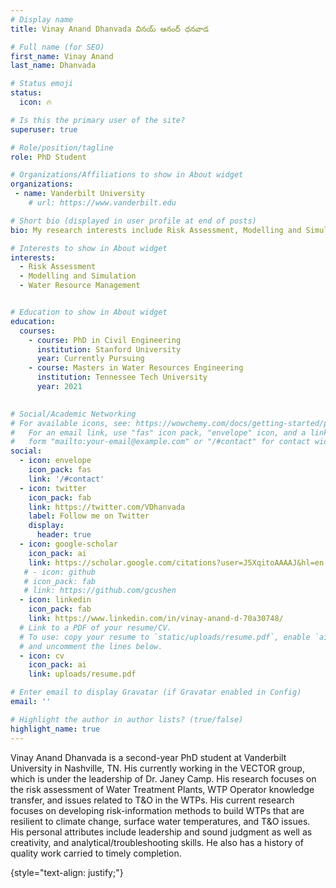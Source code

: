 ```yaml
---
# Display name
title: Vinay Anand Dhanvada వినయ్ ఆనంద్ ధనవాడ

# Full name (for SEO)
first_name: Vinay Anand
last_name: Dhanvada

# Status emoji
status:
  icon: 🔥

# Is this the primary user of the site?
superuser: true

# Role/position/tagline
role: PhD Student

# Organizations/Affiliations to show in About widget
organizations:
 - name: Vanderbilt University
    # url: https://www.vanderbilt.edu

# Short bio (displayed in user profile at end of posts)
bio: My research interests include Risk Assessment, Modelling and Simulation, and Water Resource Management

# Interests to show in About widget
interests:
  - Risk Assessment 
  - Modelling and Simulation
  - Water Resource Management


# Education to show in About widget
education:
  courses:
    - course: PhD in Civil Engineering
      institution: Stanford University
      year: Currently Pursuing
    - course: Masters in Water Resources Engineering
      institution: Tennessee Tech University
      year: 2021
   

# Social/Academic Networking
# For available icons, see: https://wowchemy.com/docs/getting-started/page-builder/#icons
#   For an email link, use "fas" icon pack, "envelope" icon, and a link in the
#   form "mailto:your-email@example.com" or "/#contact" for contact widget.
social:
  - icon: envelope
    icon_pack: fas
    link: '/#contact'
  - icon: twitter
    icon_pack: fab
    link: https://twitter.com/VDhanvada
    label: Follow me on Twitter
    display:
      header: true
  - icon: google-scholar
    icon_pack: ai
    link: https://scholar.google.com/citations?user=J5XqitoAAAAJ&hl=en
   # - icon: github
   # icon_pack: fab
   # link: https://github.com/gcushen
  - icon: linkedin
    icon_pack: fab
    link: https://www.linkedin.com/in/vinay-anand-d-70a30748/
  # Link to a PDF of your resume/CV.
  # To use: copy your resume to `static/uploads/resume.pdf`, enable `ai` icons in `params.yaml`,
  # and uncomment the lines below.
  - icon: cv
    icon_pack: ai
    link: uploads/resume.pdf

# Enter email to display Gravatar (if Gravatar enabled in Config)
email: ''

# Highlight the author in author lists? (true/false)
highlight_name: true
---
```

Vinay Anand Dhanvada is a second-year PhD student at Vanderbilt University in Nashville, TN. His currently working in the VECTOR group, which is under the leadership of Dr. Janey Camp. His research focuses on the risk assessment of Water Treatment Plants, WTP Operator knowledge transfer, and issues related to T&O in the WTPs. His current research focuses on developing risk-information methods to build WTPs that are resilient to climate change, surface water temperatures, and T&O issues. His personal attributes include leadership and sound judgment as well as creativity, and analytical/troubleshooting skills. He also has a history of quality work carried to timely completion.

{style="text-align: justify;"}
